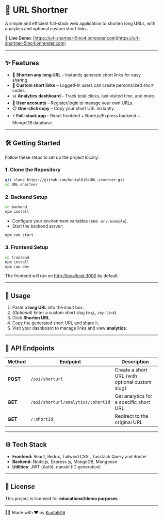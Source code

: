 # 🔗 URL Shortner

A simple and efficient full-stack web application to shorten long URLs, with analytics and optional custom short links.  

🚀 **Live Demo**: [https://url-shortner-5mo4.onrender.com](https://url-shortner-5mo4.onrender.com)

---

## ✨ Features

- 🔗 **Shorten any long URL** – Instantly generate short links for easy sharing.  
- 🎯 **Custom short links** – Logged-in users can create personalized short codes.  
- 📊 **Analytics dashboard** – Track total clicks, last visited time, and more.  
- 👤 **User accounts** – Register/login to manage your own URLs.  
- 📋 **One-click copy** – Copy your short URL instantly.  
- ⚡ **Full-stack app** – React frontend + Node.js/Express backend + MongoDB database.  

---

## 🛠️ Getting Started

Follow these steps to set up the project locally:

### 1. Clone the Repository

```bash
git clone https://github.com/Kuntal616/URL-shortner.git
cd URL-shortner
```

### 2. Backend Setup

```bash
cd backend
npm install
```

- Configure your environment variables (see `.env.example`).  
- Start the backend server:

```bash
npm run start
```

### 3. Frontend Setup

```bash
cd frontend
npm install
npm run dev
```

The frontend will run on [http://localhost:3000](http://localhost:3000) by default.  

---

## 🚀 Usage

1. Paste a **long URL** into the input box.  
2. *(Optional)* Enter a custom short slug (e.g., `/my-link`).  
3. Click **Shorten URL**.  
4. Copy the generated short URL and share it.  
5. Visit your dashboard to manage links and view **analytics**.  

---

## 📡 API Endpoints

| Method | Endpoint | Description |
|--------|----------|-------------|
| **POST** | `/api/shorturl` | Create a short URL (with optional custom slug) |
| **GET** | `/api/shorturl/analytics/:shortId` | Get analytics for a specific short URL |
| **GET** | `/:shortId` | Redirect to the original URL |

---

## ⚙️ Tech Stack

- **Frontend:** React, Redux, Tailwind CSS , Tanstack Query and Router 
- **Backend:** Node.js, Express.js, MongoDB, Mongoose  
- **Utilities:** JWT (Auth), nanoid (ID generation)  

---

## 📜 License

This project is licensed for **educational/demo purposes**.  

---

👨‍💻 Made with ❤️ by [Kuntal616](https://github.com/Kuntal616)
